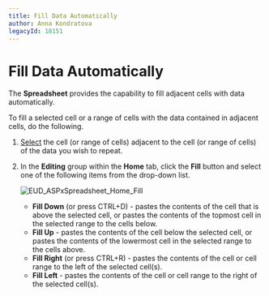 ```yaml
---
title: Fill Data Automatically
author: Anna Kondratova
legacyId: 18151
---
```

# Fill Data Automatically
The **Spreadsheet** provides the capability to fill adjacent cells with data automatically.

To fill a selected cell or a range of cells with the data contained in adjacent cells, do the following.
1. [Select](select-cells-or-cell-content.md) the cell (or range of cells) adjacent to the cell (or range of cells) of the data you wish to repeat.
2. In the **Editing** group within the **Home** tab, click the **Fill** button and select one of the following items from the drop-down list.
	
	![EUD_ASPxSpreadsheet_Home_Fill](../../../images/img26055.png)
	* **Fill Down** (or press CTRL+D) - pastes the contents of the cell that is above the selected cell, or pastes the contents of the topmost cell in the selected range to the cells below.
	* **Fill Up** - pastes the contents of the cell below the selected cell, or pastes the contents of the lowermost cell in the selected range to the cells above.
	* **Fill Right** (or press CTRL+R) - pastes the contents of the cell or cell range to the left of the selected cell(s).
	* **Fill Left** - pastes the contents of the cell or cell range to the right of the selected cell(s).